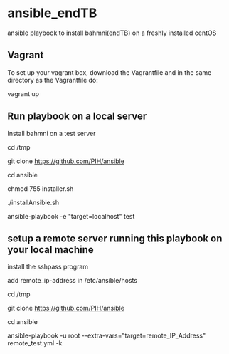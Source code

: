 # ansible_endTB
ansible playbook to install bahmni(endTB) on a freshly installed centOS

Vagrant
-------
To set up your vagrant box, download the Vagrantfile and in the same directory as the Vagrantfile do:

vagrant up

Run playbook on a local server
--------------------------------

Install bahmni on a test server

cd /tmp

git clone https://github.com/PIH/ansible

cd ansible

chmod 755 installer.sh

./installAnsible.sh

ansible-playbook -e "target=localhost" test


setup a remote server running this playbook on your local machine
------------------------------------------------------------------

install the sshpass program

add remote_ip-address in /etc/ansible/hosts

cd /tmp

git clone https://github.com/PIH/ansible

cd ansible

ansible-playbook -u root --extra-vars="target=remote_IP_Address" remote_test.yml -k
